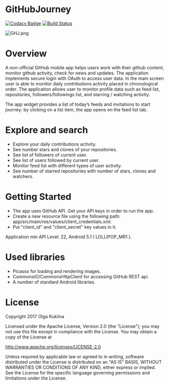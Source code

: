 # GitHubJourney


[![Codacy Badge](https://api.codacy.com/project/badge/Grade/d6fabe013081423eaedcf07056f48b15)](https://www.codacy.com/app/OlgaKuklina/GitHubJourney?utm_source=github.com&utm_medium=referral&utm_content=OlgaKuklina/GitHubJourney&utm_campaign=badger) [![Build Status](https://travis-ci.org/OlgaKuklina/GitHubJourney.svg?branch=master)](https://travis-ci.org/OlgaKuklina/GitHubJourney)

![GHJ.png](https://cloud.githubusercontent.com/assets/6971421/23296713/310a11fa-fa2b-11e6-9267-1ce620d962a4.png)


Overview
======

A non-official GitHub mobile app helps users work with their github content, monitor
github activity, check for news and updates.
The application implements secure login with OAuth to access user data.
In the main screen user is able to monitor daily contributions activity placed in chronological
order. 
The application allows user to monitor profile data such as feed list, repositories,
followers/followings list, and starring / watching activity.

The app widget provides a list of today’s feeds and invitations to start journey: by clicking on a
list item, the app opens on the feed list tab.

Explore and search
======

 - Explore your daily contributions activity.
 - See number stars and clones of your repositories.
 - See list of followers of current user.
 - See list of users followed by current user.
 - Monitor feed list with different types of user activity.
 - See number of starred repositories with number of stars, clones and watchers.

Getting Started
======
- The app uses GitHub API. Get your API keys in order to run the app.
- Create a new resource file using the following path: app/src/main/res/values/client_credentials.xml.
- Put "client_id" and "client_secret" key values in it.

Application min API Level: 22, Android 5.1 ( LOLLIPOP_MR1 ).

Used libraries
======
- Picasso for loading and rendering images.
- CommonsIO/CommonsHttpClient for accessing GitHub REST api.
- A number of standard Android libraries.

License
======

Copyright 2017 Olga Kuklina

Licensed under the Apache License, Version 2.0 (the "License"); you may not use this file except in compliance with the License. You may obtain a copy of the License at

http://www.apache.org/licenses/LICENSE-2.0

Unless required by applicable law or agreed to in writing, software distributed under the License is distributed on an "AS IS" BASIS, WITHOUT WARRANTIES OR CONDITIONS OF ANY KIND, either express or implied. See the License for the specific language governing permissions and limitations under the License.


